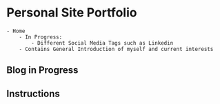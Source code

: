# Personal Site Portfolio
    - Home 
        - In Progress:
            - Different Social Media Tags such as Linkedin
        - Contains General Introduction of myself and current interests
    


## Blog in Progress

## Instructions